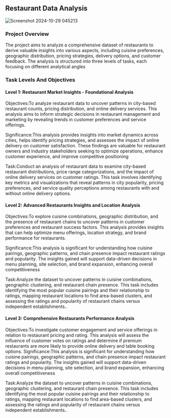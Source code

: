 ## Restaurant Data Analysis

![Screenshot 2024-10-29 045213](https://github.com/user-attachments/assets/876c089d-dcfe-4035-9476-b92f9283f6e2)


### Project Overview


The project aims to analyze a comprehensive dataset of restaurants to derive valuable insights into various aspects, including cuisine preferences, geographic distribution, pricing strategies, delivery options, and customer feedback. The analysis is structured into three levels of tasks, each focusing on different analytical angles



### Task Levels And Objectives
#### Level 1: Restaurant Market Insights - Foundational Analysis

Objectives:To analyze restaurant data to uncover patterns in city-based restaurant counts, pricing distribution, and online delivery services. This analysis aims to inform strategic decisions in restaurant management and marketing by revealing trends in customer preferences and service offerings.

Significance:This analysis provides insights into market dynamics across cities, helps identify pricing strategies, and assesses the impact of online delivery on customer satisfaction. These findings are valuable for restaurant owners and industry stakeholders seeking to optimize operations, enhance customer experience, and improve competitive positioning

Task:Conduct an analysis of restaurant data to examine city-based restaurant distributions, price range categorizations, and the impact of online delivery services on customer ratings. This task involves identifying key metrics and visualizations that reveal patterns in city popularity, pricing preferences, and service quality perceptions among restaurants with and without online delivery options.






#### Level 2:  Advanced Restaurants Insights and Location Analysis

Objectives:To explore cuisine combinations, geographic distribution, and the presence of restaurant chains to uncover patterns in customer preferences and restaurant success factors. This analysis provides insights that can help optimize menu offerings, location strategy, and brand performance for restaurants.

Significance:This analysis is significant for understanding how cuisine pairings, geographic patterns, and chain presence impact restaurant ratings and popularity. The insights gained will support data-driven decisions in menu planning, site selection, and brand expansion, enhancing overall competitiveness


Task:Analyze the dataset to uncover patterns in cuisine combinations, geographic clustering, and restaurant chain presence. This task includes identifying the most popular cuisine pairings and their relationship to ratings, mapping restaurant locations to find area-based clusters, and assessing the ratings and popularity of restaurant chains versus independent establishments..




#### Level 3: Comprehensive Restaurants Performance Analysis

Objectives:To investigate customer engagement and service offerings in relation to restaurant pricing and rating. This analysis will assess the influence of customer votes on ratings and determine if premium restaurants are more likely to provide online delivery and table booking options.
Significance:This analysis is significant for understanding how cuisine pairings, geographic patterns, and chain presence impact restaurant ratings and popularity. The insights gained will support data-driven decisions in menu planning, site selection, and brand expansion, enhancing overall competitiveness


Task:Analyze the dataset to uncover patterns in cuisine combinations, geographic clustering, and restaurant chain presence. This task includes identifying the most popular cuisine pairings and their relationship to ratings, mapping restaurant locations to find area-based clusters, and assessing the ratings and popularity of restaurant chains versus independent establishments..


